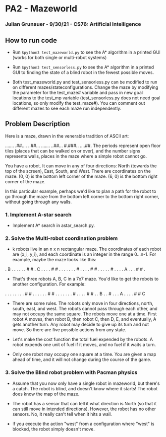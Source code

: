 # PA2 - Mazeworld 
### Julian Grunauer - 9/30/21 - CS76: Artificial Intelligence

## How to run code
* Run ```$python3 test_mazeworld.py``` to see the A* algorithm in a printed GUI (works for both single or multi-robot systems)
* Run ```$python3 test_sensorless.py``` to see the A* algorithm in a printed GUI to finding the state of a blind robot in the fewest possible moves.

* Both test_mazeworld.py and test_sensorless.py can be modified to run on different mazes/stateconfigurations. Change the maze by modifying the parameter for the test_maze# variable and pass in new goal locations to the test_mp variable (test_sensorless.py does not need goal locations, so only modify the test_maze#). You can comment out different mazes to see each maze run independently.

## Problem Description
Here is a maze, drawn in the venerable tradition of ASCII art:

.......
.##....
..##...
.......
..##...
#.###..
....##.
The periods represent open floor tiles (places that can be walked on or over), and the number signs represents walls, places in the maze where a simple robot cannot go.

You have a robot. It can move in any of four directions: North (towards the top of the screen), East, South, and West. There are coordinates on the maze. (0, 0) is the bottom left corner of the maze. (6, 0) is the bottom right corner of the maze.

In this particular example, perhaps we'd like to plan a path for the robot to go through the maze from the bottom left corner to the bottom right corner, without going through any walls.

### 1. Implement A-star search
* Implement A* search in astar_search.py. 

### 2. Solve the Multi-robot coordination problem
* k robots live in an n x n rectangular maze. The coordinates of each robot are (x_i, y_i), and each coordinate is an integer in the range 0...n-1. For example, maybe the maze looks like this:

. B . . . . .
. # # . C . .
. . # # . . .
. . . . # . .
. . # # . . .
. . # . . . .
A . . . # # .
* That's three robots A, B, C in a 7x7 maze. You'd like to get the robots to another configuration. For example:

. . . . . . .
. # # . . . .
. . # # . . .
. . . . # . .
. . # # . . B
. . # . . . A
. . . . # # C
* There are some rules. The robots only move in four directions, north, south, east, and west. The robots cannot pass through each other, and may not occupy the same square. The robots move one at a time. First robot A moves, then robot B, then robot C, then D, E, and eventually, A gets another turn. Any robot may decide to give up its turn and not move. So there are five possible actions from any state.

* Let's make the cost function the total fuel expended by the robots. A robot expends one unit of fuel if it moves, and no fuel if it waits a turn.

* Only one robot may occupy one square at a time. You are given a map ahead of time, and it will not change during the course of the game.

### 3. Solve the Blind robot problem with Pacman physics
* Assume that you now only have a single robot in mazeworld, but there's a catch. The robot is blind, and doesn't know where it starts! The robot does know the map of the maze.

* The robot has a sensor that can tell it what direction is North (so that it can still move in intended directions). However, the robot has no other sensors.  No, it really can't tell when it hits a wall.

* If you execute the action "west" from a configuration where "west" is blocked, the robot simply doesn't move.

